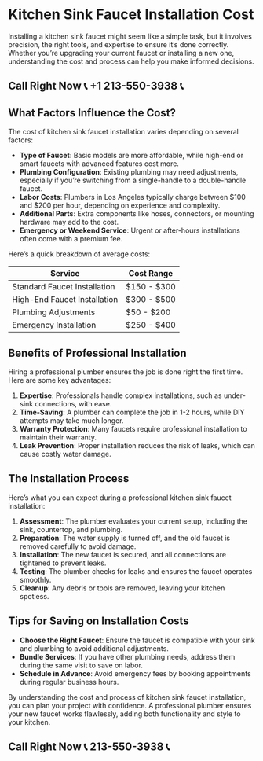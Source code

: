 # Kitchen Sink Faucet Installation Cost  

Installing a kitchen sink faucet might seem like a simple task, but it involves precision, the right tools, and expertise to ensure it’s done correctly. Whether you’re upgrading your current faucet or installing a new one, understanding the cost and process can help you make informed decisions.  

## Call Right Now 📞 +1 213-550-3938 📞

## What Factors Influence the Cost?  

The cost of kitchen sink faucet installation varies depending on several factors:  

- **Type of Faucet**: Basic models are more affordable, while high-end or smart faucets with advanced features cost more.  
- **Plumbing Configuration**: Existing plumbing may need adjustments, especially if you’re switching from a single-handle to a double-handle faucet.  
- **Labor Costs**: Plumbers in Los Angeles typically charge between $100 and $200 per hour, depending on experience and complexity.  
- **Additional Parts**: Extra components like hoses, connectors, or mounting hardware may add to the cost.  
- **Emergency or Weekend Service**: Urgent or after-hours installations often come with a premium fee.  

Here’s a quick breakdown of average costs:  

| **Service**                  | **Cost Range**      |  
|------------------------------|---------------------|  
| Standard Faucet Installation | $150 - $300         |  
| High-End Faucet Installation | $300 - $500         |  
| Plumbing Adjustments         | $50 - $200          |  
| Emergency Installation       | $250 - $400         |  

## Benefits of Professional Installation  

Hiring a professional plumber ensures the job is done right the first time. Here are some key advantages:  

1. **Expertise**: Professionals handle complex installations, such as under-sink connections, with ease.  
2. **Time-Saving**: A plumber can complete the job in 1-2 hours, while DIY attempts may take much longer.  
3. **Warranty Protection**: Many faucets require professional installation to maintain their warranty.  
4. **Leak Prevention**: Proper installation reduces the risk of leaks, which can cause costly water damage.  

## The Installation Process  

Here’s what you can expect during a professional kitchen sink faucet installation:  

1. **Assessment**: The plumber evaluates your current setup, including the sink, countertop, and plumbing.  
2. **Preparation**: The water supply is turned off, and the old faucet is removed carefully to avoid damage.  
3. **Installation**: The new faucet is secured, and all connections are tightened to prevent leaks.  
4. **Testing**: The plumber checks for leaks and ensures the faucet operates smoothly.  
5. **Cleanup**: Any debris or tools are removed, leaving your kitchen spotless.  

## Tips for Saving on Installation Costs  

- **Choose the Right Faucet**: Ensure the faucet is compatible with your sink and plumbing to avoid additional adjustments.  
- **Bundle Services**: If you have other plumbing needs, address them during the same visit to save on labor.  
- **Schedule in Advance**: Avoid emergency fees by booking appointments during regular business hours.  

By understanding the cost and process of kitchen sink faucet installation, you can plan your project with confidence. A professional plumber ensures your new faucet works flawlessly, adding both functionality and style to your kitchen.
## Call Right Now 📞 213-550-3938 📞